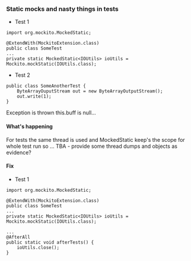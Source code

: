 ### Static mocks and nasty things in tests

* Test 1

```
import org.mockito.MockedStatic;

@ExtendWith(MockitoExtension.class)
public class SomeTest
...
private static MockedStatic<IOUtils> ioUtils = Mockito.mockStatic(IOUtils.class);
```

* Test 2
```
public class SomeAnotherTest {
    ByteArrayOuputStream out = new ByteArrayOutputStream();
    out.write(1);
}
```
Exception is thrown this.buff is null... 

#### What's happening

For tests the same thread is used and MockedStatic keep's the scope for whole test run so ... TBA - provide some thread dumps and objects as evidence?

#### Fix

* Test 1

```
import org.mockito.MockedStatic;

@ExtendWith(MockitoExtension.class)
public class SomeTest
...
private static MockedStatic<IOUtils> ioUtils = Mockito.mockStatic(IOUtils.class);

...
@AfterAll
public static void afterTests() {
    ioUtils.close();
}
```